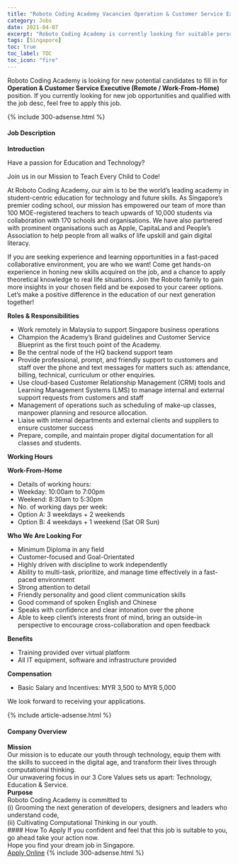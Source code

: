 ```yaml
---
title: "Roboto Coding Academy Vacancies Operation & Customer Service Executive (Remote / Work-From-Home)" 
category: Jobs 
date: 2021-04-07 
excerpt: "Roboto Coding Academy is currently looking for suitable person to fill in the Operation & Customer Service Executive (Remote / Work-From-Home) which based in Singapore" 
tags: [Singapore] 
toc: true 
toc_label: TOC 
toc_icon: "fire" 
--- 
```


<p>Roboto Coding Academy is looking for new potential candidates to fill in for <b>Operation & Customer Service Executive (Remote / Work-From-Home)</b> position. If you currently looking for new job opportunities and qualified with the job desc, feel free to apply this job.
</p>{% include 300-adsense.html %} 
<div><div><h4>Job Description</h4></div><div><div><span><div><p><strong>Introduction</strong></p><p>Have a passion for Education and Technology?</p><p>Join us in our Mission to Teach Every Child to Code!</p><p>At Roboto Coding Academy, our aim is to be the world&#8217;s leading academy in student-centric education for technology and future skills. As Singapore&#8217;s premier coding school, our mission has empowered our team of more than 100 MOE-registered teachers to teach upwards of 10,000 students via collaboration with 170 schools and organisations. We have also partnered with prominent organisations such as Apple, CapitaLand and People&#8217;s Association to help people from all walks of life upskill and gain digital literacy.</p><p>If you are seeking experience and learning opportunities in a fast-paced collaborative environment, you are who we want! Come get hands-on experience in honing new skills acquired on the job, and a chance to apply theoretical knowledge to real life situations. Join the Roboto family to gain more insights in your chosen field and be exposed to your career options. Let&#8217;s make a positive difference in the education of our next generation together!</p><p><strong>Roles &amp; Responsibilities</strong></p><ul><li>Work remotely in Malaysia to support Singapore business operations</li><li>Champion the Academy&#8217;s Brand guidelines and Customer Service Blueprint as the first touch point of the Academy.</li><li>Be the central node of the HQ backend support team</li><li>Provide professional, prompt, and friendly support to customers and staff over the phone and text messages for matters such as: attendance, billing, technical, curriculum or other enquiries.</li><li>Use cloud-based Customer Relationship Management (CRM) tools and Learning Management Systems (LMS) to manage internal and external support requests from customers and staff</li><li>Management of operations such as scheduling of make-up classes, manpower planning and resource allocation.</li><li>Liaise with internal departments and external clients and suppliers to ensure customer success</li><li>Prepare, compile, and maintain proper digital documentation for all classes and students.</li></ul><p><strong>Working Hours</strong></p><p><strong>Work-From-Home</strong></p><ul><li>Details of working hours:</li><li>Weekday: 10:00am to 7:00pm&#160;</li><li>Weekend: 8:30am to 5:30pm</li><li>No. of working days per week:&#160;</li><li>Option A: 3 weekdays + 2 weekends</li><li>Option B: 4 weekdays + 1 weekend (Sat OR Sun)</li></ul><p><strong>Who We Are Looking For</strong></p><ul><li>Minimum Diploma in any field</li><li>Customer-focused and Goal-Orientated</li><li>Highly driven with discipline to work independently</li><li>Ability to multi-task, prioritize, and manage time effectively in a fast-paced environment</li><li>Strong attention to detail</li><li>Friendly personality and good client communication skills</li><li>Good command of spoken English and Chinese</li><li>Speaks with confidence and clear intonation over the phone</li><li>Able to keep client&#8217;s interests front of mind, bring an outside-in perspective to encourage cross-collaboration and open feedback</li></ul><p><strong>Benefits</strong></p><ul><li>Training provided over virtual platform</li><li>All IT equipment, software and infrastructure provided</li></ul><p><strong>Compensation</strong></p><ul><li>Basic Salary and Incentives:&#160;MYR 3,500 to MYR 5,000</li></ul><p>We look forward to receiving your applications.</p></div></span></div></div></div> 
{% include article-adsense.html %} 
<div><div><h4>Company Overview</h4></div><div><div><span><div><div>
<div><strong>Mission</strong></div>
<div>
<div>Our mission is to educate our youth through technology, equip them with the skills to succeed in the digital age, and transform their lives through computational thinking.<br>
Our unwavering focus in our 3 Core Values sets us apart: Technology, Education &amp; Service.</div>
<div>
<div><strong>Purpose</strong></div>
<div>
<div>Roboto Coding Academy is committed to&#160;<br>
(i) Grooming the next generation of developers, designers and leaders who understand code,<br>
(ii) Cultivating Computational Thinking in our youth.</div>
</div>
</div>
</div>
</div></div></span></div></div></div> 
#### How To Apply 
If you confident and feel that this job is suitable to you, go ahead take your action now. <br/> 
Hope you find your dream job in Singapore. <br/> 
<a href="https://www.jobstreet.com.my/en/job/operation-customer-service-executive-remote-work-from-home-8455175/origin/sg?jobId=jobstreet-sg-job-8455175&" class="btn btn--info" target="_blank" rel="nofollow noopenner">Apply Online</a> 
{% include 300-adsense.html %} 